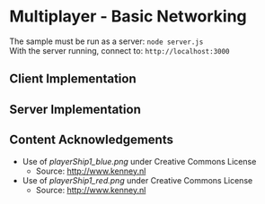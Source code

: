 # Multiplayer - Basic Networking

The sample must be run as a server: `node server.js`\
With the server running, connect to: `http://localhost:3000`

## Client Implementation

## Server Implementation

## Content Acknowledgements

* Use of *playerShip1_blue.png* under Creative Commons License
  * Source: http://www.kenney.nl
* Use of *playerShip1_red.png* under Creative Commons License
  * Source: http://www.kenney.nl
